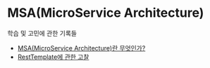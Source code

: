 # MSA(MicroService Architecture)

학습 및 고민에 관한 기록들

- [MSA(MicroService Architecture)란 무엇인가?](https://junghyungil.tistory.com/188)
- [RestTemplate에 관한 고찰](https://junghyungil.tistory.com/84)
